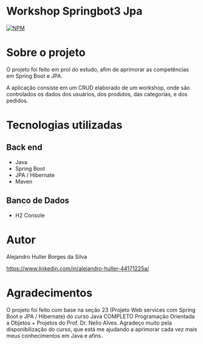 # Workshop Springbot3 Jpa
[![NPM](https://img.shields.io/npm/l/react)](https://github.com/alehuller/workshop-springboot3-jpa/blob/main/LICENSE) 

# Sobre o projeto

O projeto foi feito em prol do estudo, afim de aprimorar as competências em Spring Boot e JPA.

A aplicação consiste em um CRUD elaborado de um workshop, onde são controlados os dados dos usuários, dos produtos, das categorias, e dos pedidos.

# Tecnologias utilizadas
## Back end
- Java
- Spring Boot
- JPA / Hibernate
- Maven
## Banco de Dados
- H2 Console

# Autor

Alejandro Huller Borges da Silva

https://www.linkedin.com/in/alejandro-huller-44171225a/

# Agradecimentos

O projeto foi feito com base na seção 23 (Projeto Web services com Spring Boot e JPA / Hibernate) do curso Java COMPLETO Programação Orientada a Objetos + Projetos do Prof. Dr. Nelio Alves.
Agradeço muito pela disponibilização do curso, que está me ajudando a aprimorar cada vez mais meus conhecimentos em Java e afins.
